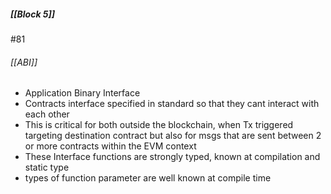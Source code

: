 ##### [[Block 5]]
 
 #81
 
 ###### [[ABI]]
 -  Application Binary Interface
 - Contracts interface specified in standard so that they cant interact with each other
 - This is critical for both outside the blockchain, when Tx triggered targeting destination contract but also for msgs that are sent between 2 or more contracts within the EVM context
 - These Interface functions are strongly typed, known at compilation and static type
 - types of function parameter are well known at compile time